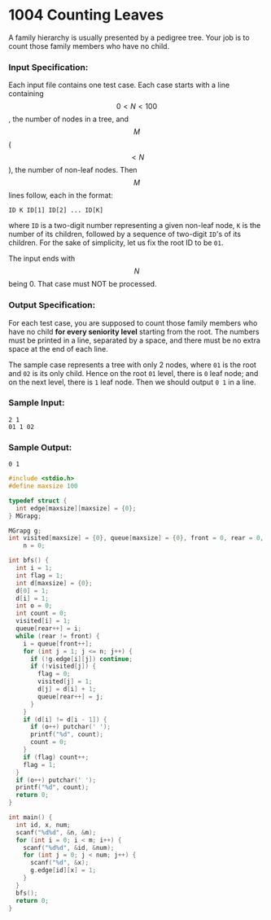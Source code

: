 # 1004 Counting Leaves
A family hierarchy is usually presented by a pedigree tree.  Your job is to count those family members who have no child.

### Input Specification:

Each input file contains one test case. Each case starts with a line  containing $$0<N<100$$, the number of nodes in a tree, and $$M$$ ($$<N$$), the number of non-leaf nodes.  Then $$M$$ lines follow, each in the format:
```
ID K ID[1] ID[2] ... ID[K]
```

where `ID` is a two-digit number representing a given non-leaf node, `K` is the number of its children, followed by a sequence of two-digit `ID`'s of its children.  For the sake of simplicity, let us fix the root ID to be `01`.

The input ends with $$N$$ being 0.  That case must NOT be processed.

### Output Specification:

For each test case, you are supposed to count those family members who have no child **for every seniority level** starting from the root.  The numbers must be printed in a line, separated by a space, and there must be no extra space at the end of each line.

The sample case represents a tree with only 2 nodes, where `01` is the root and `02` is its only child.  Hence on the root `01` level, there is `0` leaf node; and on the next level, there is `1` leaf node.  Then we should output `0 1` in a line.

### Sample Input:
```in
2 1
01 1 02
```

### Sample Output:
```out
0 1
```
```cpp
#include <stdio.h>
#define maxsize 100

typedef struct {
  int edge[maxsize][maxsize] = {0};
} MGrapg;

MGrapg g;
int visited[maxsize] = {0}, queue[maxsize] = {0}, front = 0, rear = 0, m = 0,
    n = 0;

int bfs() {
  int i = 1;
  int flag = 1;
  int d[maxsize] = {0};
  d[0] = 1;
  d[i] = 1;
  int o = 0;
  int count = 0;
  visited[i] = 1;
  queue[rear++] = i;
  while (rear != front) {
    i = queue[front++];
    for (int j = 1; j <= n; j++) {
      if (!g.edge[i][j]) continue;
      if (!visited[j]) {
        flag = 0;
        visited[j] = 1;
        d[j] = d[i] + 1;
        queue[rear++] = j;
      }
    }
    if (d[i] != d[i - 1]) {
      if (o++) putchar(' ');
      printf("%d", count);
      count = 0;
    }
    if (flag) count++;
    flag = 1;
  }
  if (o++) putchar(' ');
  printf("%d", count);
  return 0;
}

int main() {
  int id, x, num;
  scanf("%d%d", &n, &m);
  for (int i = 0; i < m; i++) {
    scanf("%d%d", &id, &num);
    for (int j = 0; j < num; j++) {
      scanf("%d", &x);
      g.edge[id][x] = 1;
    }
  }
  bfs();
  return 0;
}

```